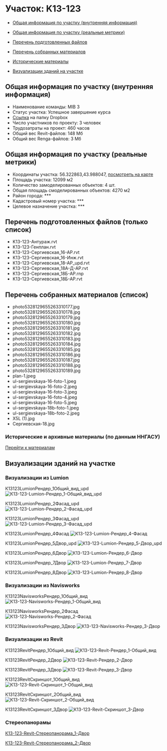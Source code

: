 # Участок: K13-123

* [Общая информация по участку (внутренняя информация)](#Chapter1)

* [Общая информация по участку (реальные метрики)](#Chapter2)

* [Перечень подготовленных файлов](#Chapter3)

* [Перечень собранных материалов](#Chapter4)

* [Исторические материалы](#Chapter5)

* [Визуализации зданий на участке](#Chapter6)

## <a id="Chapter1"></a> Общая информация по участку (внутренняя информация)
+ Наименование команды: MIB 3
+ Статус участка: Успешное завершение курса
+ [Ссылка](https://www.dropbox.com/sh/wvvgv1nw1iqred9/AAAnH88YPmBEYrnYNgL_3_-Na/K13_123?dl=0) на папку Dropbox
+ Число участников по проекту: 3 человек
+ Трудозатраты на проект: 460 часов
+ Общий вес Revit-файлов: 148 Мб
+ Общий вес Renga-файлов: 3 Мб
## <a id="Chapter2"></a> Общая информация по участку (реальные метрики)
+ Координаты участка: 56.322863,43.988047, [посмотреть на карте](https://yandex.ru/maps/47/nizhny-novgorod/?ll=43.988047%2C56.322863&z=19)
+ Площадь участка: 12099 м2
+ Количество замоделированных объектов: 4 шт.
+ Общая площадь смоделированных объектов: 4270 м2
+ Район города: *** 
+ Кадастровый номер участка: *** 
+ Целевое назначение участка: *** 
## <a id="Chapter3"></a> Перечень подготовленных файлов (только список)
+ K13-123-Антураж.rvt
+ K13-123-Генплан.rvt
+ K13-123-Сергиевская_16-АР.rvt
+ K13-123-Сергиевская_16-Инж.rvt
+ K13-123-Сергиевская_18-АР_upd.rvt
+ K13-123-Сергиевская_18А-Д-АР.rvt
+ K13-123-Сергиевская_18Б-АР.rnp
+ K13-123-Сергиевская_18Б-АР.rvt
## <a id="Chapter4"></a> Перечень собранных материалов (список)
+ photo5328129655263310177.jpg
+ photo5328129655263310178.jpg
+ photo5328129655263310179.jpg
+ photo5328129655263310180.jpg
+ photo5328129655263310181.jpg
+ photo5328129655263310182.jpg
+ photo5328129655263310183.jpg
+ photo5328129655263310184.jpg
+ photo5328129655263310185.jpg
+ photo5328129655263310186.jpg
+ photo5328129655263310187.jpg
+ photo5328129655263310188.jpg
+ photo5328129655263310189.jpg
+ plan-1.jpeg
+ ul-sergievskaya-16-foto-1.jpeg
+ ul-sergievskaya-16-foto-2.jpeg
+ ul-sergievskaya-16-foto-3.jpeg
+ ul-sergievskaya-16-foto-4.jpeg
+ ul-sergievskaya-16-foto-5.jpeg
+ ul-sergievskaya-18b-foto-1.jpeg
+ ul-sergievskaya-18b-foto-2.jpeg
+ X5L (1).jpg
+ Сергиевская-18.jpg
### <a id="Chapter5"></a> Исторические и архивные материалы (по данным ННГАСУ)
[Перейти к материалам](/BuidingsInfo/a77c24cd-c3a4-4122-8937-f49f0c91c769/About.md)
## <a id="Chapter6"></a> Визуализации зданий на участке
### Визуализации из Lumion
К13123LumionРендер_1Общий_вид_upd
![К13-123-Lumion-Рендер_1-Общий_вид_upd](/Images/K13_123/К13-123-Lumion-Рендер_1-Общий_вид_upd_Compressed.jpg)

К13123LumionРендер_2Фасад_upd
![К13-123-Lumion-Рендер_2-Фасад_upd](/Images/K13_123/К13-123-Lumion-Рендер_2-Фасад_upd_Compressed.jpg)

К13123LumionРендер_3Фасад_upd
![К13-123-Lumion-Рендер_3-Фасад_upd](/Images/K13_123/К13-123-Lumion-Рендер_3-Фасад_upd_Compressed.jpg)

К13123LumionРендер_4Фасад
![К13-123-Lumion-Рендер_4-Фасад](/Images/K13_123/К13-123-Lumion-Рендер_4-Фасад_Compressed.jpg)

К13123LumionРендер_5Двор_upd
![К13-123-Lumion-Рендер_5-Двор_upd](/Images/K13_123/К13-123-Lumion-Рендер_5-Двор_upd_Compressed.jpg)

К13123LumionРендер_6Двор
![К13-123-Lumion-Рендер_6-Двор](/Images/K13_123/К13-123-Lumion-Рендер_6-Двор_Compressed.jpg)

К13123LumionРендер_7Двор
![К13-123-Lumion-Рендер_7-Двор](/Images/K13_123/К13-123-Lumion-Рендер_7-Двор_Compressed.jpg)

К13123LumionРендер_8Двор
![К13-123-Lumion-Рендер_8-Двор](/Images/K13_123/К13-123-Lumion-Рендер_8-Двор_Compressed.jpg)

### Визуализации из Navisworks
К13123NavisworksРендер_1Общий_вид
![К13-123-Navisworks-Рендер_1-Общий_вид](/Images/K13_123/К13-123-Navisworks-Рендер_1-Общий_вид_Compressed.jpg)

К13123NavisworksРендер_2Фасад
![К13-123-Navisworks-Рендер_2-Фасад](/Images/K13_123/К13-123-Navisworks-Рендер_2-Фасад_Compressed.jpg)

К13123NavisworksРендер_3Двор
![К13-123-Navisworks-Рендер_3-Двор](/Images/K13_123/К13-123-Navisworks-Рендер_3-Двор_Compressed.jpg)

### Визуализации из Revit
К13123RevitРендер_1Общий_вид
![К13-123-Revit-Рендер_1-Общий_вид](/Images/K13_123/К13-123-Revit-Рендер_1-Общий_вид_Compressed.jpg)

К13123RevitРендер_2Двор
![К13-123-Revit-Рендер_2-Двор](/Images/K13_123/К13-123-Revit-Рендер_2-Двор_Compressed.jpg)

К13123RevitРендер_3Двор
![К13-123-Revit-Рендер_3-Двор](/Images/K13_123/К13-123-Revit-Рендер_3-Двор_Compressed.jpg)

К13123RevitСкриншот_1Общий_вид
![К13-123-Revit-Скриншот_1-Общий_вид](/Images/K13_123/К13-123-Revit-Скриншот_1-Общий_вид_Compressed.jpg)

К13123RevitСкриншот_2Общий_вид
![К13-123-Revit-Скриншот_2-Общий_вид](/Images/K13_123/К13-123-Revit-Скриншот_2-Общий_вид_Compressed.jpg)

К13123RevitСкриншот_3Двор
![К13-123-Revit-Скриншот_3-Двор](/Images/K13_123/К13-123-Revit-Скриншот_3-Двор_Compressed.jpg)

### Стереопанорамы
[К13-123-Revit-Стереопанорама_1-Двор](https://pano.autodesk.com/pano.html?url=jpgs/f3c1861b-a391-4de5-8b2b-55532c9db18f&version=2)

[К13-123-Revit-Стереопанорама_2-Двор](https://pano.autodesk.com/pano.html?url=jpgs/88d3cded-75e0-4895-9d08-d0ed428a2ac8&version=2)

